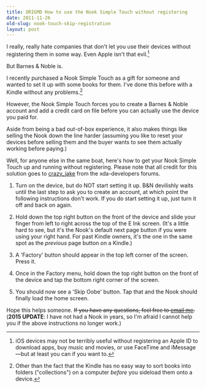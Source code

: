 ```yaml
---
title: ORIGMD How to use the Nook Simple Touch without registering
date: 2011-11-26
old-slug: nook-touch-skip-registration
layout: post
---
```


I really, really hate companies that don't let you use their devices without registering them in some way. Even Apple isn't that evil.[^1]

But Barnes & Noble is.

I recently purchased a Nook Simple Touch as a gift for someone and wanted to set it up with some books for them. I've done this before with a Kindle without any problems.[^2]

However, the Nook Simple Touch forces you to create a Barnes & Noble account and add a credit card on file before you can actually use the device you paid for.

Aside from being a bad out-of-box experience, it also makes things like selling the Nook down the line harder (assuming you like to reset your devices before selling them and the buyer wants to see them actually working before paying.)

Well, for anyone else in the same boat, here's how to get your Nook Simple Touch up and running without registering. Please note that all credit for this solution goes to [crazy_jake](http://forum.xda-developers.com/showthread.php?t=1162693) from the xda-developers forums.

1. Turn on the device, but do NOT start setting it up. B&N devilishly waits until the last step to ask you to create an account, at which point the following instructions don't work. If you do start setting it up, just turn it off and back on again.

2. Hold down the top right button on the front of the device and slide your finger from left to right across the top of the E Ink screen. (It's a little hard to see, but it's the Nook's default next page button if you were using your right hand. For past Kindle owners, it's the one in the same spot as the *previous* page button on a Kindle.)

3. A 'Factory' button should appear in the top left corner of the screen. Press it.

4. Once in the Factory menu, hold down the top right button on the front of the device and tap the bottom right corner of the screen.

5. You should now see a 'Skip Oobe' button. Tap that and the Nook should finally load the home screen.

Hope this helps someone. <del>If you have any questions, feel free to [email me](http://raviudeshi.com/contact).</del> (**2015 UPDATE**: I have not had a Nook in years, so I'm afraid I cannot help you if the above instructions no longer work.)

[^1]: iOS devices may not be terribly useful without registering an Apple ID to download apps, buy music and movies, or use FaceTime and iMessage—but at least you can if you want to.

[^2]: Other than the fact that the Kindle has no easy way to sort books into folders ("collections") on a computer *before* you sideload them onto a device.